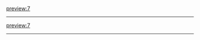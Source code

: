 [preview:7](https://raw.githubusercontent.com/bihe0832/AndroidAppFactory/master/README.md)
- - - -

[preview:7](start.md)
- - - -

